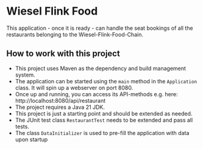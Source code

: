 # Wiesel Flink Food

This application - once it is ready - can handle the seat bookings of all the restaurants belonging to the Wiesel-Flink-Food-Chain.

## How to work with this project

* This project uses Maven as the dependency and build management system.
* The application can be started using the `main` method in the `Application` class. It will spin up a webserver on port 8080.
* Once up and running, you can access its API-methods e.g. here: http://localhost:8080/api/restaurant
* The project requires a Java 21 JDK.
* This project is just a starting point and should be extended as needed.
* The JUnit test class `RestaurantTest` needs to be extended and pass all tests.
* The class `DataInitializer` is used to pre-fill the application with data upon startup